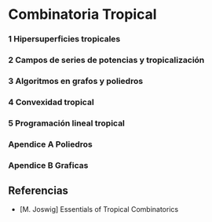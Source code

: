 # Combinatoria Tropical

### 1 Hipersuperficies tropicales

### 2 Campos de series de potencias y tropicalización

### 3 Algoritmos en grafos y poliedros

### 4 Convexidad tropical

### 5 Programación lineal tropical

### Apendice A Poliedros

### Apendice B Graficas

## Referencias

* [M. Joswig] Essentials of Tropical Combinatorics
